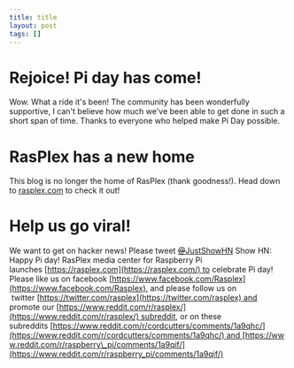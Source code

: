 ```yaml
---
title: title
layout: post
tags: []
---
```



Rejoice! Pi day has come!
=========================

Wow. What a ride it's been! The community has been wonderfully supportive, I can't believe how much we've been able to get done in such a short span of time. Thanks to everyone who helped make Pi Day possible.

RasPlex has a new home
======================

This blog is no longer the home of RasPlex (thank goodness!). Head down to [rasplex.com](https://rasplex.com) to check it out!

Help us go viral!
=================

We want to get on hacker news! Please tweet [~~@~~JustShowHN](https://twitter.com/JustShowHN) Show HN: Happy Pi day! RasPlex media center for Raspberry Pi launches [https://rasplex.com](https://rasplex.com/) to celebrate Pi day! Please like us on facebook [https://www.facebook.com/Rasplex](https://www.facebook.com/Rasplex), and please follow us on  twitter [https://twitter.com/rasplex](https://twitter.com/rasplex) and promote our [https://www.reddit.com/r/rasplex/](https://www.reddit.com/r/rasplex/) subreddit, or on these subreddits [https://www.reddit.com/r/cordcutters/comments/1a9qhc/](https://www.reddit.com/r/cordcutters/comments/1a9qhc/) and [https://www.reddit.com/r/raspberry\_pi/comments/1a9qif/](https://www.reddit.com/r/raspberry_pi/comments/1a9qif/)  

